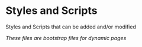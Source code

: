 # Styles and Scripts

Styles and Scripts that can be added and/or modified 

*These files are bootstrap files for dynamic pages*
